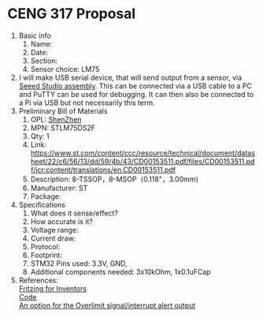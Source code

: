 # CENG 317 Proposal
1. Basic info
     1. Name: 
     2. Date: 
     3. Section:
     4. Sensor choice: LM75
2. I will make USB serial device, that will send output from a sensor, via [Seeed Studio assembly](https://www.seeedstudio.com/fusion_pcb.html). This can be connected via a USB cable to a PC and PuTTY can be used for debugging. It can then also be connected to a Pi via USB but not necessarily this term. 
3. Preliminary Bill of Materials
    1. OPL: [ShenZhen](https://www.seeedstudio.com/opl.html)
    2. MPN: STLM75DS2F
	3. Qty: 1
	4. Link: https://www.st.com/content/ccc/resource/technical/document/datasheet/22/c6/56/13/dd/59/4b/43/CD00153511.pdf/files/CD00153511.pdf/jcr:content/translations/en.CD00153511.pdf
    5. Description:	8-TSSOP，8-MSOP（0.118"，3.00mm)
	6. Manufacturer: ST
	7. Package: 
4. Specifications
    1. What does it sense/effect?
	2. How accurate is it?
    3. Voltage range:
	4. Current draw:
	5. Protocol:
	6. Footprint:
	7. STM32 Pins used: 3.3V, GND, 
	8. Additional components needed: 3x10kOhm, 1x0.1uFCap
5. References:    
[Fritzing for Inventors](https://learning-oreilly-com.ezproxy.humber.ca/library/view/fritzing-for-inventors/9780071844642/ch01.html#ch01)    
[Code](https://github.com/libopencm3/libopencm3-examples/tree/master/examples/stm32/f1/other/i2c_stts75_sensor)    
[An option for the Overlimit signal/interrupt alert output](https://www.raspberry-pi-geek.com/Archive/2015/12/Controlling-the-LM75-temperature-sensor-on-the-I2C-bus)